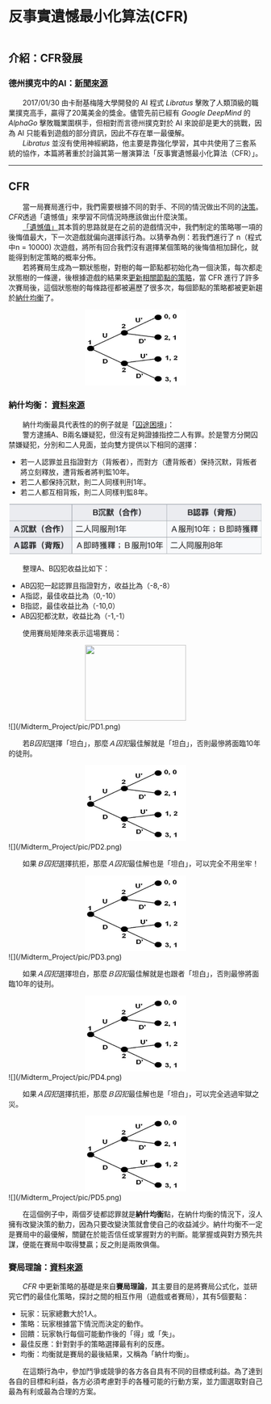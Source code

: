 # 反事實遺憾最小化算法(CFR)

```

```

## 介紹：CFR發展

### 德州撲克中的AI：[新聞來源](https://ppfocus.com/0/sp8254d02.html)
&emsp;&emsp;2017/01/30 由卡耐基梅隆大學開發的 AI 程式 *Libratus* 擊敗了人類頂級的職業撲克高手，贏得了20萬美金的獎金。儘管先前已經有 *Google DeepMind* 的 *AlphaGo* 擊敗職業圍棋手，但相對而言德州撲克對於 AI 來說卻是更大的挑戰，因為 AI 只能看到遊戲的部分資訊，因此不存在單一最優解。<br>
&emsp;&emsp;*Libratus* 並沒有使用神經網路，他主要是靠強化學習，其中共使用了三套系統的協作，本篇將著重於討論其第一層演算法「反事實遺憾最小化算法（CFR）」。

---

## CFR
&emsp;&emsp;當一局賽局進行中，我們需要根據不同的對手、不同的情況做出不同的[決策](/Midterm_Project/src/README.md#決策)。*CFR*透過「遺憾值」來學習不同情況時應該做出什麼決策。<br>
&emsp;&emsp;[「遺憾值」](/Midterm_Project//src/README.md#更新遺憾值)其本質的思路就是在之前的遊戲情況中，我們制定的策略哪一項的後悔值最大，下一次遊戲就偏向選擇該行為。以猜拳為例：若我們進行了 n（程式中n = 10000) 次遊戲，將所有回合我們沒有選擇某個策略的後悔值相加歸化，就能得到制定策略的概率分佈。<br>
&emsp;&emsp;若將賽局生成為一顆狀態樹，對樹的每一節點都初始化為一個決策，每次都走狀態樹的一條邊，後根據遊戲的結果來[更新相關節點的策略](/Midterm_Project/src/README.md#策略更新)，當 CFR 進行了許多次賽局後，這個狀態樹的每條路徑都被遍歷了很多次，每個節點的策略都被更新趨於[納什均衡](#納什均衡-資料來源)了。<br>
<div  align="center">
    <img src="./pic/tree.jpg" width = "200" height = "150"/>
</div>

### 納什均衡： [資料來源](https://veracityconsultant.com.tw/what-is-game-theory/)
&emsp;&emsp;納什均衡最具代表性的的例子就是「[囚途困境](https://www.youtube.com/watch?v=svoKR8mfNfU)」：<br>
&emsp;&emsp;警方逮捕A、B兩名嫌疑犯，但沒有足夠證據指控二人有罪。於是警方分開囚禁嫌疑犯，分別和二人見面，並向雙方提供以下相同的選擇：
* 若一人認罪並且指證對方（背叛者），而對方（遭背叛者）保持沉默，背叛者將立刻釋放，遭背叛者將判監10年。
* 若二人都保持沉默，則二人同樣判刑1年。
* 若二人都互相背叛，則二人同樣判監8年。
<div  align="center">
    <img src="./pic/PD.jpg" width = "500" height = "100"/>
</div>

&emsp;&emsp;整理A、B囚犯收益比如下：<br>
* AB囚犯一起認罪且指證對方，收益比為（-8,-8）
* A指認，最佳收益比為（0,-10）
* B指認，最佳收益比為（-10,0）
* AB囚犯都沈默，收益比為（-1,-1）

&emsp;&emsp;使用賽局矩陣來表示這場賽局：<br>
<div  align="center">
    <img src="./pic/PD1.jpg" width = "200" height = "150"/>
</div>
![](/Midterm_Project/pic/PD1.png)

&emsp;&emsp;若*B囚犯*選擇「坦白」，那麼*Ａ囚犯*最佳解就是「坦白」，否則最慘將面臨10年的徒刑。 <br>
<div  align="center">
    <img src="./pic/tree.jpg" width = "200" height = "150"/>
</div>
![](/Midterm_Project/pic/PD2.png)

&emsp;&emsp;如果*Ｂ囚犯*選擇抗拒，那麼*Ａ囚犯*最佳解也是「坦白」，可以完全不用坐牢！<br>
<div  align="center">
    <img src="./pic/tree.jpg" width = "200" height = "150"/>
</div>
![](/Midterm_Project/pic/PD3.png)

&emsp;&emsp;如果*Ａ囚犯*選擇坦白，那麼*Ｂ囚犯*最佳解就是也跟者「坦白」，否則最慘將面臨10年的徒刑。<br>
<div  align="center">
    <img src="./pic/tree.jpg" width = "200" height = "150"/>
</div>
![](/Midterm_Project/pic/PD4.png)

&emsp;&emsp;如果*Ａ囚犯*選擇抗拒，那麼*Ｂ囚犯*最佳解也是「坦白」，可以完全逃過牢獄之災。<br>
<div  align="center">
    <img src="./pic/tree.jpg" width = "200" height = "150"/>
</div>
![](/Midterm_Project/pic/PD5.png)

&emsp;&emsp;在這個例子中，兩個歹徒都認罪就是**納什均衡**點，在納什均衡的情況下，沒人擁有改變決策的動力，因為只要改變決策就會使自己的收益減少。納什均衡不一定是賽局中的最優解，關鍵在於能否信任或掌握對方的判斷。能掌握或與對方預先共謀，便能在賽局中取得雙贏；反之則是兩敗俱傷。

### 賽局理論：[資料來源](https://veracityconsultant.com.tw/what-is-game-theory/)
&emsp;&emsp;*CFR* 中更新策略的基礎是來自**賽局理論**，其主要目的是將賽局公式化，並研究它們的最佳化策略，探討之間的相互作用（遊戲或者賽局），其有5個要點：<br>
* 玩家：玩家總數大於1人。
* 策略：玩家根據當下情況而決定的動作。
* 回饋：玩家執行每個可能動作後的「得」或「失」。
* 最佳反應：針對對手的策略選擇最有利的反應。
* 均衡：均衡就是賽局的最後結果，又稱為「納什均衡」。<br>

&emsp;&emsp;在這類行為中，參加鬥爭或競爭的各方各自具有不同的目標或利益。為了達到各自的目標和利益，各方必須考慮對手的各種可能的行動方案，並力圖選取對自己最為有利或最為合理的方案。
